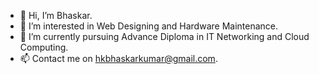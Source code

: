 - 👋 Hi, I’m Bhaskar.
- 👀 I’m interested in Web Designing and Hardware Maintenance.
- 🌱 I’m currently pursuing Advance Diploma in IT Networking and Cloud Computing.
- 📫 Contact me on hkbhaskarkumar@gmail.com.

<!---
hkbhaskar/hkbhaskar is a ✨ special ✨ repository because its `README.md` (this file) appears on your GitHub profile.
You can click the Preview link to take a look at your changes.
--->
